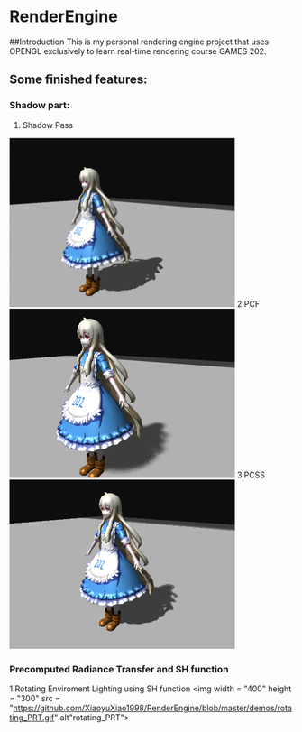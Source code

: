 # RenderEngine
##Introduction
This is my personal rendering engine project that uses OPENGL exclusively to learn real-time rendering course GAMES 202.

## Some finished features:
### Shadow part:
1. Shadow Pass
<img width = "400" height = "300" src = "https://github.com/XiaoyuXiao1998/RenderEngine/blob/master/demos/ShadowPass.png" alt="shadow pass"/>
2.PCF
<img width = "400" height = "300" src = "https://github.com/XiaoyuXiao1998/RenderEngine/blob/master/demos/PCF.png" alt="PCF"/>
3.PCSS
<img width = "400" height = "300" src = "https://github.com/XiaoyuXiao1998/RenderEngine/blob/master/demos/pcss.png" alt="PCSS"/>

### Precomputed Radiance Transfer and SH function
1.Rotating Enviroment Lighting using SH function
<img width = "400" height = "300" src = "https://github.com/XiaoyuXiao1998/RenderEngine/blob/master/demos/rotating_PRT.gif" alt"rotating_PRT">
